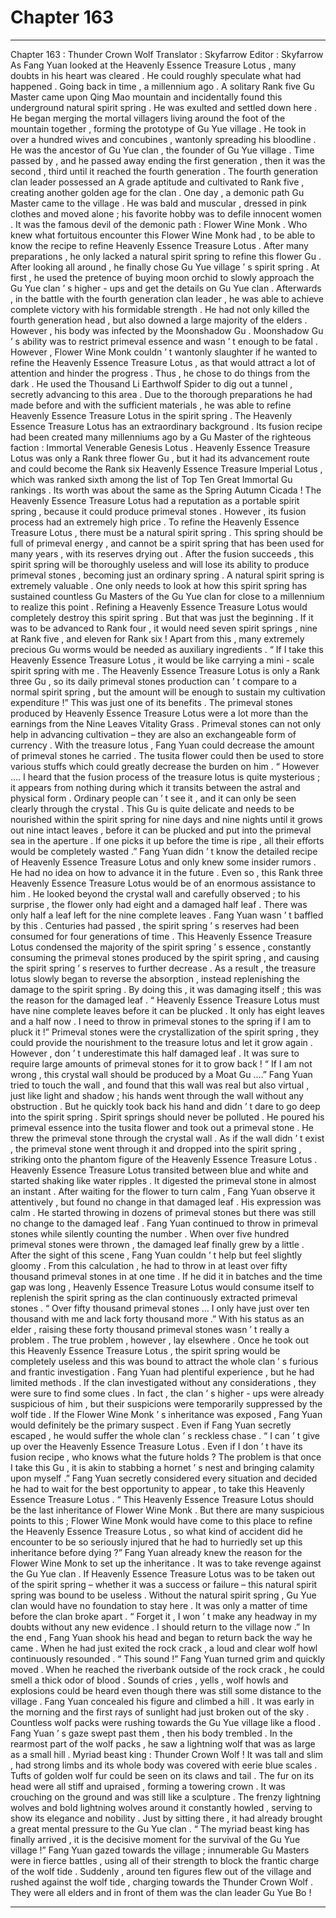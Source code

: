 
# Chapter 163


---

Chapter 163 : Thunder Crown Wolf
Translator :
Skyfarrow
Editor :
Skyfarrow
As Fang Yuan looked at the Heavenly Essence Treasure Lotus , many doubts in his heart was cleared . He could roughly speculate what had happened .
Going back in time , a millennium ago .
A solitary Rank five Gu Master came upon Qing Mao mountain and incidentally found this underground natural spirit spring .
He was exulted and settled down here . He began merging the mortal villagers living around the foot of the mountain together , forming the prototype of Gu Yue village .
He took in over a hundred wives and concubines , wantonly spreading his bloodline .
He was the ancestor of Gu Yue clan , the founder of Gu Yue village .
Time passed by , and he passed away ending the first generation , then it was the second , third until it reached the fourth generation .
The fourth generation clan leader possessed an A grade aptitude and cultivated to Rank five , creating another golden age for the clan .
One day , a demonic path Gu Master came to the village .
He was bald and muscular , dressed in pink clothes and moved alone ; his favorite hobby was to defile innocent women . It was the famous devil of the demonic path : Flower Wine Monk .
Who knew what fortuitous encounter this Flower Wine Monk had , to be able to know the recipe to refine Heavenly Essence Treasure Lotus . After many preparations , he only lacked a natural spirit spring to refine this flower Gu .
After looking all around , he finally chose Gu Yue village ’ s spirit spring .
At first , he used the pretence of buying moon orchid to slowly approach the Gu Yue clan ’ s higher - ups and get the details on Gu Yue clan .
Afterwards , in the battle with the fourth generation clan leader , he was able to achieve complete victory with his formidable strength . He had not only killed the fourth generation head , but also downed a large majority of the elders . However , his body was infected by the Moonshadow Gu .
Moonshadow Gu ’ s ability was to restrict primeval essence and wasn ’ t enough to be fatal . However , Flower Wine Monk couldn ’ t wantonly slaughter if he wanted to refine the Heavenly Essence Treasure Lotus , as that would attract a lot of attention and hinder the progress . Thus , he chose to do things from the dark .
He used the Thousand Li Earthwolf Spider to dig out a tunnel , secretly advancing to this area . Due to the thorough preparations he had made before and with the sufficient materials , he was able to refine Heavenly Essence Treasure Lotus in the spirit spring .
The Heavenly Essence Treasure Lotus has an extraordinary background . Its fusion recipe had been created many millenniums ago by a Gu Master of the righteous faction : Immortal Venerable Genesis Lotus .
Heavenly Essence Treasure Lotus was only a Rank three flower Gu , but it had its advancement route and could become the Rank six Heavenly Essence Treasure Imperial Lotus , which was ranked sixth among the list of Top Ten Great Immortal Gu rankings . Its worth was about the same as the Spring Autumn Cicada !
The Heavenly Essence Treasure Lotus had a reputation as a portable spirit spring , because it could produce primeval stones .
However , its fusion process had an extremely high price .
To refine the Heavenly Essence Treasure Lotus , there must be a natural spirit spring . This spring should be full of primeval energy , and cannot be a spirit spring that has been used for many years , with its reserves drying out .
After the fusion succeeds , this spirit spring will be thoroughly useless and will lose its ability to produce primeval stones , becoming just an ordinary spring .
A natural spirit spring is extremely valuable . One only needs to look at how this spirit spring has sustained countless Gu Masters of the Gu Yue clan for close to a millennium to realize this point .
Refining a Heavenly Essence Treasure Lotus would completely destroy this spirit spring . But that was just the beginning . If it was to be advanced to Rank four , it would need seven spirit springs , nine at Rank five , and eleven for Rank six !
Apart from this , many extremely precious Gu worms would be needed as auxiliary ingredients .
“ If I take this Heavenly Essence Treasure Lotus , it would be like carrying a mini - scale spirit spring with me . The Heavenly Essence Treasure Lotus is only a Rank three Gu , so its daily primeval stones production can ’ t compare to a normal spirit spring , but the amount will be enough to sustain my cultivation expenditure !”
This was just one of its benefits .
The primeval stones produced by Heavenly Essence Treasure Lotus were a lot more than the earnings from the Nine Leaves Vitality Grass .
Primeval stones can not only help in advancing cultivation – they are also an exchangeable form of currency .
With the treasure lotus , Fang Yuan could decrease the amount of primeval stones he carried . The tusita flower could then be used to store various stuffs which could greatly decrease the burden on him .
“ However …. I heard that the fusion process of the treasure lotus is quite mysterious ; it appears from nothing during which it transits between the astral and physical form . Ordinary people can ’ t see it , and it can only be seen clearly through the crystal . This Gu is quite delicate and needs to be nourished within the spirit spring for nine days and nine nights until it grows out nine intact leaves , before it can be plucked and put into the primeval sea in the aperture . If one picks it up before the time is ripe , all their efforts would be completely wasted .”
Fang Yuan didn ’ t know the detailed recipe of Heavenly Essence Treasure Lotus and only knew some insider rumors . He had no idea on how to advance it in the future .
Even so , this Rank three Heavenly Essence Treasure Lotus would be of an enormous assistance to him .
He looked beyond the crystal wall and carefully observed ; to his surprise , the flower only had eight and a damaged half leaf . There was only half a leaf left for the nine complete leaves .
Fang Yuan wasn ’ t baffled by this .
Centuries had passed , the spirit spring ’ s reserves had been consumed for four generations of time .
This Heavenly Essence Treasure Lotus condensed the majority of the spirit spring ’ s essence , constantly consuming the primeval stones produced by the spirit spring , and causing the spirit spring ’ s reserves to further decrease . As a result , the treasure lotus slowly began to reverse the absorption , instead replenishing the damage to the spirit spring . By doing this , it was damaging itself ; this was the reason for the damaged leaf .
“ Heavenly Essence Treasure Lotus must have nine complete leaves before it can be plucked . It only has eight leaves and a half now . I need to throw in primeval stones to the spring if I am to pluck it !”
Primeval stones were the crystallization of the spirit spring , they could provide the nourishment to the treasure lotus and let it grow again .
However , don ’ t underestimate this half damaged leaf . It was sure to require large amounts of primeval stones for it to grow back !
“ If I am not wrong , this crystal wall should be produced by a Moat Gu ….” Fang Yuan tried to touch the wall , and found that this wall was real but also virtual , just like light and shadow ; his hands went through the wall without any obstruction .
But he quickly took back his hand and didn ’ t dare to go deep into the spirit spring .
Spirit springs should never be polluted .
He poured his primeval essence into the tusita flower and took out a primeval stone .
He threw the primeval stone through the crystal wall . As if the wall didn ’ t exist , the primeval stone went through it and dropped into the spirit spring , striking onto the phantom figure of the Heavenly Essence Treasure Lotus .
Heavenly Essence Treasure Lotus transited between blue and white and started shaking like water ripples . It digested the primeval stone in almost an instant .
After waiting for the flower to turn calm , Fang Yuan observe it attentively , but found no change in that damaged leaf .
His expression was calm . He started throwing in dozens of primeval stones but there was still no change to the damaged leaf .
Fang Yuan continued to throw in primeval stones while silently counting the number . When over five hundred primeval stones were thrown , the damaged leaf finally grew by a little .
After the sight of this scene , Fang Yuan couldn ’ t help but feel slightly gloomy .
From this calculation , he had to throw in at least over fifty thousand primeval stones in at one time .
If he did it in batches and the time gap was long , Heavenly Essence Treasure Lotus would consume itself to replenish the spirit spring as the clan continuously extracted primeval stones .
“ Over fifty thousand primeval stones … I only have just over ten thousand with me and lack forty thousand more .”
With his status as an elder , raising these forty thousand primeval stones wasn ’ t really a problem .
The true problem , however , lay elsewhere . Once he took out this Heavenly Essence Treasure Lotus , the spirit spring would be completely useless and this was bound to attract the whole clan ’ s furious and frantic investigation .
Fang Yuan had plentiful experience , but he had limited methods . If the clan investigated without any considerations , they were sure to find some clues . In fact , the clan ’ s higher - ups were already suspicious of him , but their suspicions were temporarily suppressed by the wolf tide .
If the Flower Wine Monk ’ s inheritance was exposed , Fang Yuan would definitely be the primary suspect .
Even if Fang Yuan secretly escaped , he would suffer the whole clan ’ s reckless chase .
“ I can ’ t give up over the Heavenly Essence Treasure Lotus . Even if I don ’ t have its fusion recipe , who knows what the future holds ? The problem is that once I take this Gu , it is akin to stabbing a hornet ’ s nest and bringing calamity upon myself .”
Fang Yuan secretly considered every situation and decided he had to wait for the best opportunity to appear , to take this Heavenly Essence Treasure Lotus .
“ This Heavenly Essence Treasure Lotus should be the last inheritance of Flower Wine Monk . But there are many suspicious points to this ; Flower Wine Monk would have come to this place to refine the Heavenly Essence Treasure Lotus , so what kind of accident did he encounter to be so seriously injured that he had to hurriedly set up this inheritance before dying ?”
Fang Yuan already knew the reason for the Flower Wine Monk to set up the inheritance .
It was to take revenge against the Gu Yue clan .
If Heavenly Essence Treasure Lotus was to be taken out of the spirit spring – whether it was a success or failure – this natural spirit spring was bound to be useless .
Without the natural spirit spring , Gu Yue clan would have no foundation to stay here . It was only a matter of time before the clan broke apart .
“ Forget it , I won ’ t make any headway in my doubts without any new evidence . I should return to the village now .” In the end , Fang Yuan shook his head and began to return back the way he came .
When he had just exited the rock crack , a loud and clear wolf howl continuously resounded .
“ This sound !” Fang Yuan turned grim and quickly moved .
When he reached the riverbank outside of the rock crack , he could smell a thick odor of blood .
Sounds of cries , yells , wolf howls and explosions could be heard even though there was still some distance to the village .
Fang Yuan concealed his figure and climbed a hill .
It was early in the morning and the first rays of sunlight had just broken out of the sky .
Countless wolf packs were rushing towards the Gu Yue village like a flood .
Fang Yuan ’ s gaze swept past them , then his body trembled .
In the rearmost part of the wolf packs , he saw a lightning wolf that was as large as a small hill .
Myriad beast king : Thunder Crown Wolf !
It was tall and slim , had strong limbs and its whole body was covered with eerie blue scales . Tufts of golden wolf fur could be seen on its claws and tail .
The fur on its head were all stiff and upraised , forming a towering crown .
It was crouching on the ground and was still like a sculpture . The frenzy lightning wolves and bold lightning wolves around it constantly howled , serving to show its elegance and nobility .
Just by sitting there , it had already brought a great mental pressure to the Gu Yue clan .
“ The myriad beast king has finally arrived , it is the decisive moment for the survival of the Gu Yue village !” Fang Yuan gazed towards the village ; innumerable Gu Masters were in fierce battles , using all of their strength to block the frantic charge of the wolf tide .
Suddenly , around ten figures flew out of the village and rushed against the wolf tide , charging towards the Thunder Crown Wolf .
They were all elders and in front of them was the clan leader Gu Yue Bo !

---

